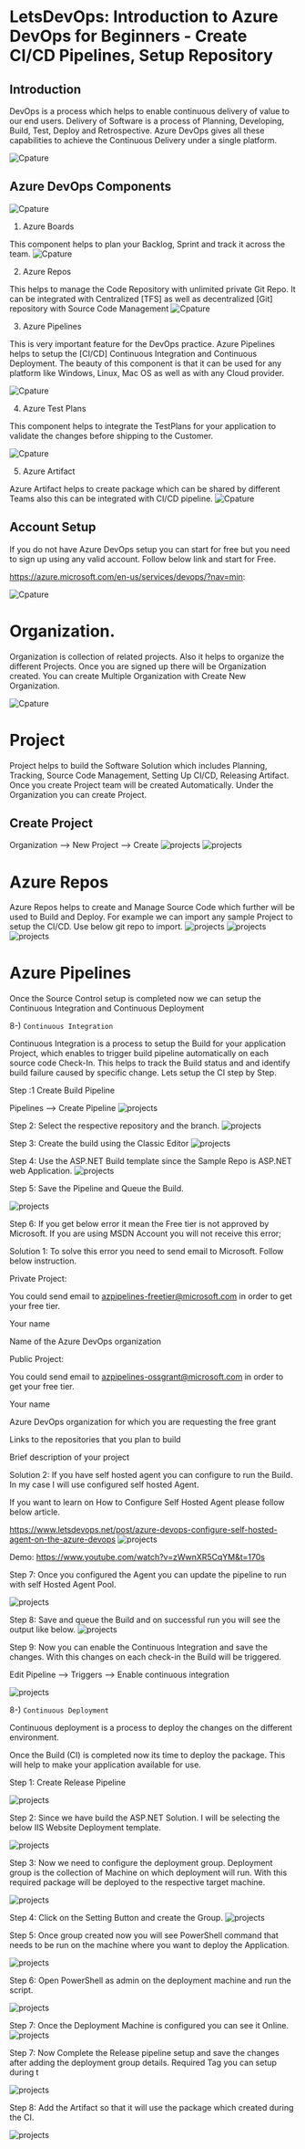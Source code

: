 # LetsDevOps: Introduction to Azure DevOps for Beginners - Create CI/CD Pipelines, Setup Repository

## Introduction

DevOps is a process which helps to enable continuous delivery of value to our end users. Delivery of Software is a process of Planning, 
Developing, Build, Test, Deploy and Retrospective. Azure DevOps gives all these capabilities to achieve the Continuous Delivery under a single platform.


![Cpature](azure-step.png)

## Azure DevOps Components

![Cpature](azure-devops-components.png)


1. Azure Boards

 This component helps to plan your Backlog, Sprint and track it across the team.
![Cpature](boards.png)


2. Azure Repos

This helps to manage the Code Repository with unlimited private Git Repo. It can be integrated with Centralized [TFS] as well as decentralized [Git] repository with Source Code Management 
![Cpature](repos.png)

3. Azure Pipelines

This is very important feature for the DevOps practice. Azure Pipelines helps to setup the  [CI/CD] 
Continuous Integration and Continuous Deployment. The beauty of this component is that it can be used for any platform like Windows, Linux, Mac OS as well as with any Cloud provider.

![Cpature](piplines.png)

4. Azure Test Plans

This component helps to integrate the TestPlans for your application to validate the changes before shipping to the Customer.

![Cpature](tests.png)

5. Azure Artifact

Azure Artifact helps to create package which can be shared by different Teams also this can be integrated with CI/CD pipeline.
![Cpature](artifacts.png)


## Account Setup

If you do not have Azure DevOps setup you can start for free but you need to sign up using any valid account. Follow below link and start for Free.


https://azure.microsoft.com/en-us/services/devops/?nav=min:

![Cpature](services.png)

# Organization.

Organization is collection of related projects. Also it helps to organize the different Projects.
Once you are signed up there will be Organization created. You can create Multiple Organization with Create New Organization.

![Cpature](orga.png)


# Project
Project helps to build the Software Solution which includes Planning, Tracking,
Source Code Management, Setting Up CI/CD, Releasing Artifact. Once you create Project team will be created Automatically.
Under the Organization you can create Project.

## Create Project
Organization --> New Project --> Create
![projects](orga.png)
![projects](p2.png)

# Azure Repos

Azure Repos helps to create and Manage Source Code which further will be used to Build and Deploy.
For example we can import any sample Project to setup the CI/CD. Use below git repo to import.
![projects](step1.png)
![projects](step2.png)
![projects](step3.png)

#  Azure Pipelines

Once the Source Control setup is completed now we can setup the Continuous Integration and Continuous Deployment


8-) `Continuous Integration`

Continuous Integration is a process to setup the Build for your application Project, which enables to trigger build pipeline
automatically on each source code Check-In. This helps to track the Build status and and identify build failure caused by specific change.
Lets setup the CI step by Step.


Step :1 Create Build Pipeline

Pipelines --> Create Pipeline
![projects](pipe1.png)


Step 2:  Select the respective repository and the branch.
![projects](pipe2.png)


Step 3:  Create the build using the Classic Editor
![projects](pipe3.png)


Step 4:  Use the ASP.NET Build template since the Sample Repo is ASP.NET web Application.
![projects](pipe4.png)


Step 5: Save the Pipeline and Queue the Build.

![projects](pipe5.png)


Step 6: If you get below error it mean the Free tier is not approved by Microsoft. If you are using MSDN Account you will not receive this error;

Solution 1: To solve this error you need to send email to Microsoft. Follow below instruction.


Private Project:

You could send email to azpipelines-freetier@microsoft.com in order to get your free tier.

Your name

Name of the Azure DevOps organization

Public Project:

You could send email to azpipelines-ossgrant@microsoft.com in order to get your free tier.

Your name

Azure DevOps organization for which you are requesting the free grant

Links to the repositories that you plan to build

Brief description of your project

Solution 2: If you have self hosted agent you can configure to run the Build. In my case I will use configured self hosted Agent.


If you want to learn on How to Configure Self Hosted Agent please follow below article.


https://www.letsdevops.net/post/azure-devops-configure-self-hosted-agent-on-the-azure-devops
![projects](pipe6.png)

Demo: https://www.youtube.com/watch?v=zWwnXR5CqYM&t=170s

Step 7: Once you configured the Agent you can update the pipeline to run with self Hosted Agent Pool.

![projects](agent.png)

Step 8: Save and queue the Build and on successful run you will see the output like below.
![projects](queue.png)

Step 9: Now you can enable the Continuous Integration and save the changes. With this changes on each check-in the Build will be triggered.


Edit Pipeline --> Triggers --> Enable continuous integration

![projects](continue-integration.png)



8-) `Continuous Deployment`

Continuous deployment is a process to deploy the changes on the different environment.

Once the Build (CI) is completed now its time to deploy the package. This will help to make your application available for use.


Step 1: Create Release Pipeline

![projects](relase1.png)



Step 2: Since we have build the ASP.NET Solution. I will be selecting the below IIS Website Deployment template.

![projects](relase2.png)


Step 3: Now we need to configure the deployment group. Deployment group is the collection of Machine on which deployment will run.
With this required package will be deployed to the respective target machine.

![projects](trarget-group.png)

Step 4: Click on the Setting Button and create the Group.
![projects](deploiment.png)


Step 5:  Once group created now you will see PowerShell command that needs to be run on the machine where you want to deploy the Application.


![projects](group.png)


Step 6: Open PowerShell as admin on the deployment machine and run the script.


![projects](script.png)


Step 7: Once the Deployment Machine is configured you can see it Online.
![projects](deploiement.png)


Step 7: Now Complete the Release pipeline setup and save the changes after adding the deployment group details. Required Tag you can setup during t

![projects](dep-job.png)

Step 8: Add the Artifact so that it will use the package which created during the CI.

![projects](artifact.png)

